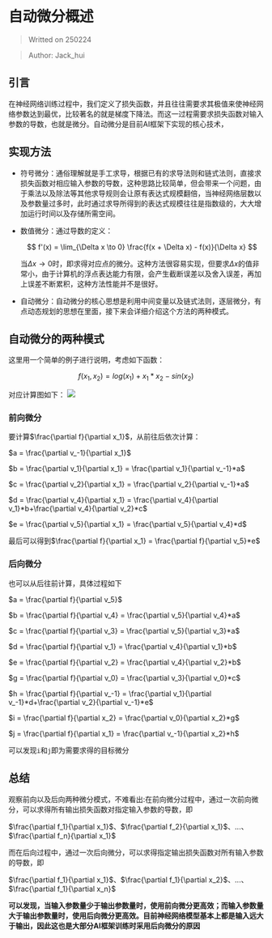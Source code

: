 # **自动微分概述**

> Writted on 250224

> Author: Jack_hui

## **引言**
在神经网络训练过程中，我们定义了损失函数，并且往往需要求其极值来使神经网络参数达到最优，比较著名的就是梯度下降法。而这一过程需要求损失函数对输入参数的导数，也就是微分。自动微分是目前AI框架下实现的核心技术，

## **实现方法**
* 符号微分：通俗理解就是手工求导，根据已有的求导法则和链式法则，直接求损失函数对相应输入参数的导数，这种思路比较简单，但会带来一个问题，由于乘法以及除法等其他求导规则会让原有表达式规模翻倍，当神经网络层数以及参数量过多时，此时通过求导所得到的表达式规模往往是指数级的，大大增加运行时间以及存储所需空间。
* 数值微分：通过导数的定义：


    $$
    f'(x) = \lim_{\Delta x \to 0} \frac{f(x + \Delta x) - f(x)}{\Delta x}
    $$

    当$\Delta x \to 0$时，即求得对应点的微分。这种方法很容易实现，但要求$\Delta x$的值非常小，由于计算机的浮点表达能力有限，会产生截断误差以及舍入误差，再加上误差不断累积，这种方法性能并不是很好。

* 自动微分：自动微分的核心思想是利用中间变量以及链式法则，逐层微分，有点动态规划的思想在里面，接下来会详细介绍这个方法的两种模式。

## **自动微分的两种模式**

这里用一个简单的例子进行说明，考虑如下函数：

$$
f(x_1,x_2) = log(x_1) + x_1*x_2 - sin(x_2)
$$

对应计算图如下：
![](../photo/computeGraph.png)

### **前向微分**
要计算$\frac{\partial f}{\partial x_1}$，从前往后依次计算：

$a = \frac{\partial v_-1}{\partial x_1}$

$b = \frac{\partial v_1}{\partial x_1} = \frac{\partial v_1}{\partial v_-1}*a$

$c = \frac{\partial v_2}{\partial x_1} = \frac{\partial v_2}{\partial v_-1}*a$

$d = \frac{\partial v_4}{\partial x_1} = \frac{\partial v_4}{\partial v_1}*b+\frac{\partial v_4}{\partial v_2}*c$ 

$e = \frac{\partial v_5}{\partial x_1} = \frac{\partial v_5}{\partial v_4}*d$

最后可以得到$\frac{\partial f}{\partial x_1} = \frac{\partial f}{\partial v_5}*e$

### **后向微分**
也可以从后往前计算，具体过程如下

$a = \frac{\partial f}{\partial v_5}$

$b = \frac{\partial f}{\partial v_4} = \frac{\partial  v_5}{\partial v_4}*a$

$c = \frac{\partial f}{\partial v_3} = \frac{\partial v_5}{\partial v_3}*a$

$d = \frac{\partial f}{\partial v_1} = \frac{\partial  v_4}{\partial v_1}*b$ 

$e = \frac{\partial f}{\partial v_2} = \frac{\partial  v_4}{\partial v_2}*b$

$g = \frac{\partial f}{\partial v_0} = \frac{\partial  v_3}{\partial v_0}*c$

$h = \frac{\partial f}{\partial v_-1} = \frac{\partial  v_1}{\partial v_-1}*d+\frac{\partial  v_2}{\partial v_-1}*e$

$i = \frac{\partial f}{\partial x_2} = \frac{\partial v_0}{\partial x_2}*g$

$j = \frac{\partial f}{\partial x_1} = \frac{\partial v_-1}{\partial x_2}*h$

可以发现`i`和`j`即为需要求得的目标微分

## **总结**
观察前向以及后向两种微分模式，不难看出:在前向微分过程中，通过一次前向微分，可以求得所有输出损失函数对指定输入参数的导数，即

$\frac{\partial f_1}{\partial x_1}$、$\frac{\partial f_2}{\partial x_1}$、...、$\frac{\partial f_n}{\partial x_1}$

而在后向过程中，通过一次后向微分，可以求得指定输出损失函数对所有输入参数的导数，即

$\frac{\partial f_1}{\partial x_1}$、$\frac{\partial f_1}{\partial x_2}$、...、$\frac{\partial f_1}{\partial x_n}$

**可以发现，当输入参数量少于输出参数量时，使用前向微分更高效；而输入参数量大于输出参数量时，使用后向微分更高效。目前神经网络模型基本上都是输入远大于输出，因此这也是大部分AI框架训练时采用后向微分的原因**